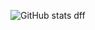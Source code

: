 ![GitHub stats](https://github-readme-stats.vercel.app/api?username=jeffersonbalde&show_icons=true&theme=tokyonight)
dff
